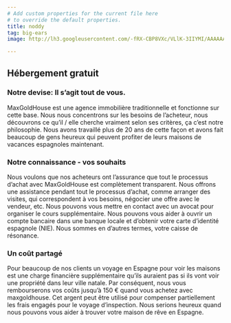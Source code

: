 ```yaml
---
# Add custom properties for the current file here
# to override the default properties.
title: noddy
tag: big-ears
image: http://lh3.googleusercontent.com/-fRX-CBP8VXc/VLlK-3IIYMI/AAAAAAAAJfU/yDxrXXJrSYE/s300/5dfbd939-9232-4cde-a508-2d14a2604ab4.jpg

---
```


<h2 id="hébergement-gratuit">Hébergement gratuit</h2>
<h3 id="notre-devise-il-s’agit-tout-de-vous.">Notre devise: Il s’agit tout de vous.</h3>
<p>MaxGoldHouse est une agence immobilière traditionnelle et fonctionne sur cette base. Nous nous concentrons sur les besoins de l’acheteur, nous découvrons ce qu’il / elle cherche vraiment selon ses critères, ça c’est notre philosophie. Nous avons travaillé plus de 20 ans de cette façon et avons fait beaucoup de gens heureux qui peuvent profiter de leurs maisons de vacances espagnoles maintenant.</p>
<h3 id="notre-connaissance---vos-souhaits">Notre connaissance - vos souhaits</h3>
<p>Nous voulons que nos acheteurs ont l’assurance que tout le processus d’achat avec MaxGoldHouse est complètement transparent. Nous offrons une assistance pendant tout le processus d’achat, comme arranger des visites, qui correspondent à vos besoins, négocier une offre avec le vendeur, etc. Nous pouvons vous mettre en contact avec un avocat pour organiser le cours supplémentaire. Nous pouvons vous aider à ouvrir un compte bancaire dans une banque locale et d’obtenir votre carte d’identité espagnole (NIE). Nous sommes en d’autres termes, votre caisse de résonance.</p>
<h3 id="un-coût-partagé">Un coût partagé</h3>
<p>Pour beaucoup de nos clients un voyage en Espagne pour voir les maisons est une charge financière supplémentaire qu’ils auraient pas si ils vont voir une propriété dans leur ville natale. Par conséquent, nous vous rembourserons vos coûts jusqu’à 150 € quand vous achetez avec maxgoldhouse. Cet argent peut être utilisé pour compenser partiellement les frais engagés pour le voyage d’inspection. Nous serions heureux quand nous pouvons vous aider à trouver votre maison de rêve en Espagne.</p>

